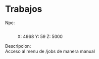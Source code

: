 # Trabajos

Npc:

<figure><img src="../../../../.gitbook/assets/image (5).png" alt=""><figcaption><p>X: 4968 Y: 59 Z: 5000</p></figcaption></figure>

Descripcion:\
Acceso al menu de /jobs de manera manual
